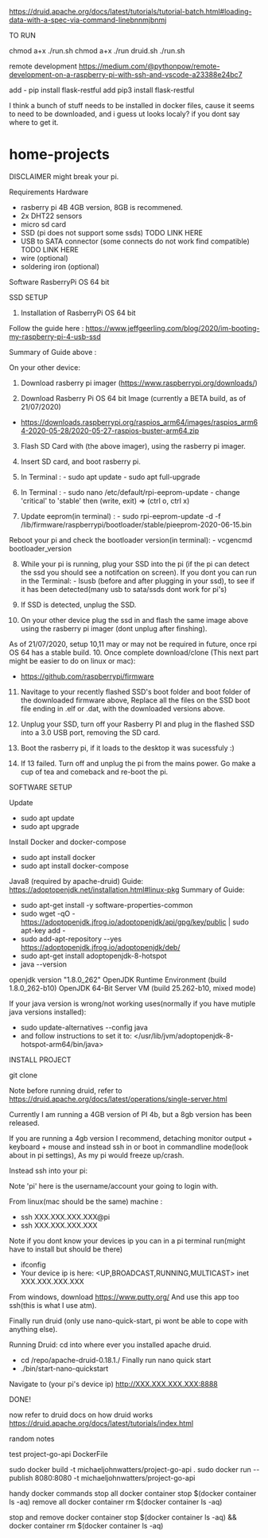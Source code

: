 
https://druid.apache.org/docs/latest/tutorials/tutorial-batch.html#loading-data-with-a-spec-via-command-linebnnmjbnmj

TO RUN

chmod a+x ./run.sh
chmod a+x ./run druid.sh
./run.sh


remote development
https://medium.com/@pythonpow/remote-development-on-a-raspberry-pi-with-ssh-and-vscode-a23388e24bc7


add - pip install flask-restful
add pip3 install flask-restful

I think a bunch of stuff needs to be installed in docker files, cause it seems to need to be downloaded, and i guess ut looks localy? if you dont say where to get it.


# home-projects

DISCLAIMER might break your pi.


Requirements
Hardware 
- rasberry pi 4B 4GB version, 8GB is recommened.
- 2x DHT22 sensors
- micro sd card
- SSD (pi does not support some ssds) TODO LINK HERE
- USB to SATA connector (some connects do not work find compatible) TODO LINK HERE
- wire (optional)
- soldering iron (optional)

Software
RasberryPi OS 64 bit

SSD SETUP

1. Installation of RasberryPi OS 64 bit

Follow the guide here : https://www.jeffgeerling.com/blog/2020/im-booting-my-raspberry-pi-4-usb-ssd

Summary of Guide above :

On your other device:
1. Download rasberry pi imager (https://www.raspberrypi.org/downloads/)

2. Download Rasberry Pi OS 64 bit Image (currently a BETA build, as of 21/07/2020)
  - https://downloads.raspberrypi.org/raspios_arm64/images/raspios_arm64-2020-05-28/2020-05-27-raspios-buster-arm64.zip

3. Flash SD Card with (the above imager), using the rasberry pi imager.

4. Insert SD card, and boot rasberry pi.

5. In Terminal :
                - sudo apt update
                - sudo apt full-upgrade

6. In Terminal :
                - sudo nano /etc/default/rpi-eeprom-update
                - change 'critical' to 'stable' then (write, exit) => (ctrl o, ctrl x) 
                
7. Update eeprom(in terminal) :
                - sudo rpi-eeprom-update -d -f /lib/firmware/raspberrypi/bootloader/stable/pieeprom-2020-06-15.bin

Reboot your pi and check the bootloader version(in terminal):
                                        - vcgencmd bootloader_version


8. While your pi is running, plug your SSD into the pi (if the pi can detect the ssd you should see a notifcation on screen).
   If you dont you can run in the Terminal:
        - lsusb (before and after plugging in your ssd), to see if it has been detected(many usb to sata/ssds dont work for pi's)
        
8. If SSD is detected, unplug the SSD.

9. On your other device plug the ssd in and flash the same image above using the rasberry pi imager (dont unplug after finshing).

As of 21/07/2020, setup 10,11 may or may not be required in future, once rpi OS 64 has a stable build.
10. Once complete download/clone (This next part might be easier to do on linux or mac):
- https://github.com/raspberrypi/firmware

11. Navitage to your recently flashed SSD's boot folder and boot folder of the downloaded firmware above,
    Replace all the files on the SSD boot file ending in .elf or .dat, with the downloaded versions above.
    
12. Unplug your SSD, turn off your Rasberry PI and plug in the flashed SSD into a 3.0 USB port, removing the SD card.

13. Boot the rasberry pi, if it loads to the desktop it was sucessfuly :)

14. If 13 failed. Turn off and unplug the pi from the mains power. Go make a cup of tea and comeback and re-boot the pi.


SOFTWARE SETUP 

Update
- sudo apt update
- sudo apt upgrade

Install Docker and docker-compose
- sudo apt install docker
- sudo apt install docker-compose

Java8 (required by apache-druid)
Guide: https://adoptopenjdk.net/installation.html#linux-pkg
Summary of Guide:
- sudo apt-get install -y software-properties-common
- sudo wget -qO - https://adoptopenjdk.jfrog.io/adoptopenjdk/api/gpg/key/public | sudo apt-key add -
- sudo add-apt-repository --yes https://adoptopenjdk.jfrog.io/adoptopenjdk/deb/
- sudo apt-get install adoptopenjdk-8-hotspot
- java --version

openjdk version "1.8.0_262"
OpenJDK Runtime Environment (build 1.8.0_262-b10)
OpenJDK 64-Bit Server VM (build 25.262-b10, mixed mode)

If your java version is wrong/not working uses(normally if you have mutiple java versions installed): 
- sudo update-alternatives --config java
- and follow instructions to set it to: </usr/lib/jvm/adoptopenjdk-8-hotspot-arm64/bin/java>
 
INSTALL PROJECT

git clone 
 
Note before running druid, refer to https://druid.apache.org/docs/latest/operations/single-server.html


Currently I am running a 4GB version of PI 4b, but a 8gb version has been released.

If you are running a 4gb version I recommend, detaching monitor output + keyboard + mouse and instead ssh in or boot in commandline mode(look about in pi settings), As my pi would freeze up/crash.


Instead ssh into your pi:

Note 'pi' here is the username/account your going to login with.

From linux(mac should be the same) machine : 
- ssh XXX.XXX.XXX.XXX@pi
- ssh XXX.XXX.XXX.XXX

Note if you dont know your devices ip you can in a pi terminal run(might have to install but should be there)
- ifconfig
- Your device ip is here: <UP,BROADCAST,RUNNING,MULTICAST> inet XXX.XXX.XXX.XXX
 
From windows, download https://www.putty.org/
And use this app too ssh(this is what I use atm).

Finally run druid (only use nano-quick-start, pi wont be able to cope with anything else).

Running Druid:
cd into where ever you installed apache druid.
- cd /repo/apache-druid-0.18.1./
Finally run nano quick start 
- ./bin/start-nano-quickstart

Navigate to (your pi's device ip)
http://XXX.XXX.XXX.XXX:8888

DONE!

now refer to druid docs on how druid works https://druid.apache.org/docs/latest/tutorials/index.html
















random notes

test project-go-api DockerFile

sudo docker build -t michaeljohnwatters/project-go-api .
sudo docker run --publish 8080:8080 -t michaeljohnwatters/project-go-api



handy docker commands
stop all
docker container stop $(docker container ls -aq)
remove all
docker container rm $(docker container ls -aq)

stop and remove
docker container stop $(docker container ls -aq) && docker container rm $(docker container ls -aq)
